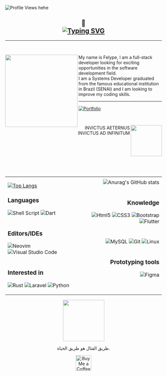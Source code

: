 <!-- Olá, curioso(a) -->

<!-- ![modus invictus insanus](https://user-images.githubusercontent.com/89306240/208924372-924b902b-d557-43e3-947d-9415b46739c1.jpg) -->




![Profile Views hehe](https://komarev.com/ghpvc/?username=lypeInvictvs&color=red&style=float)


<h2 align="center">
 <div align="center">👋</div>
<a href="https://git.io/typing-svg"><img src="https://readme-typing-svg.herokuapp.com?font=Roboto&pause=1000&color=FFD714D2&center=true&width=420&lines=Hello%2C+I+am+Felype+%E2%9A%A1;Hallo%2C+Ich+heisse+Felype+%E2%9A%A1;Hola%2C+Yo+soy+Felype+%E2%9A%A1;Salut%2C+je+suis+Felype+%E2%9A%A1;%D9%85%D8%B1%D8%AD%D8%A8%D9%8B%D8%A7+%D8%8C+%D8%A3%D9%86%D8%A7+%D9%81%D9%8A%D9%84%D9%8A%D8%A8%D9%8A.;%E4%BD%A0%E5%A5%BD%EF%BC%8C%E6%88%91%E6%98%AF%E8%B4%B9%E5%88%A9%E4%BD%A9%E3%80%82;%E0%A4%B9%E0%A5%88%E0%A4%B2%E0%A5%8B%2C+%E0%A4%AE%E0%A5%88%E0%A4%82+%E0%A4%AB%E0%A5%87%E0%A4%B2%E0%A4%BF%E0%A4%AA%E0%A5%87+%E0%A4%B9%E0%A5%82%E0%A4%82%E0%A5%A4;Ol%C3%A1+conterr%C3%A2neos%2C+eu+sou+o+Felype+%E2%9A%A1" alt="Typing SVG" /></a>
 
 <!-- &nbsp; HEY, I AM FELYPE ⚡ -->
</h2>
<hr>

<br>


<div align="left">
<img src="https://user-images.githubusercontent.com/89306240/210785095-86657f29-63f7-474d-ab0d-aeb52b27e521.png" width="233" align="left">
<p>
My name is Felype, I am a full-stack developer looking for exciting opportunities in the software development field. <br>
I am a Systems Developer graduated from the famous educational institution in Brazil (SENAI) and I am looking to improve my coding skills.</p>

</div>
 <div align="right">
 

<hr>

<!-- <p>INVICTUS AD INFINITUM</p>-->
<!-- <p> ARS TOTUM REQUIRIT HOMINEM </p>-->
</div>

[![Portfolio](https://img.shields.io/badge/Portfolio-FFC438?style=for-the-badge&logo=todoist&logoColor=white)](https://felyperangel.vercel.app/)


<!--<div align="center">
<img src="https://user-images.githubusercontent.com/89306240/208957055-64e11a9f-a7e5-4903-8c3f-cfce7e29add1.png" width="200" align="middle">
</div> -->

<br>

<div align="right">
<img src="https://felyperangel.vercel.app/assets/img/293263670b8780146ab0c4e40a2ea890.gif" width="100" align="right">
<p>INVICTUS AETERNUS <br> INVICTUS AD INFINITUM </p>
</div>


<div align="center">

<br>
<br>
<br>
<br>
<br>
<br>

<!--### OS
![Linux](https://img.shields.io/badge/Linux-FCC624?style=for-the-badge&logo=linux&logoColor=black)
![Android](https://img.shields.io/badge/Android-3DDC84?style=for-the-badge&logo=android&logoColor=white)
![Windows](https://img.shields.io/badge/Windows-0078D6?style=for-the-badge&logo=windows&logoColor=white)-->


</div>

<table align="center">
  <tr>
    <td align="left">
     
 [![Top Langs](https://github-readme-stats.vercel.app/api/top-langs/?username=lypeInvictvs&hide=portugol&layout=compact&theme=great-gatsby)](https://github.com/lypeInvictvs/github-readme-stats)

### Languages
<!--![Rust](https://img.shields.io/badge/rust-%23000000.svg?style=for-the-badge&logo=rust&logoColor=white) -->
![Shell Script](https://img.shields.io/badge/shell_script-%23121011.svg?style=for-the-badge&logo=gnu-bash&logoColor=white)
![Dart](https://img.shields.io/badge/dart-%230175C2.svg?style=for-the-badge&logo=dart&logoColor=white)
#

### Editors/IDEs
![Neovim](https://img.shields.io/badge/NeoVim-%2357A143.svg?&style=for-the-badge&logo=neovim&logoColor=white)
![Visual Studio Code](https://img.shields.io/badge/Visual%20Studio%20Code-0078d7.svg?style=for-the-badge&logo=visual-studio-code&logoColor=white)
#
### Interested in
![Rust](https://img.shields.io/badge/rust-%23000000.svg?style=for-the-badge&logo=rust&logoColor=white)
![Laravel](https://img.shields.io/badge/laravel-%23FF2D20.svg?style=for-the-badge&logo=laravel&logoColor=white)
![Python](https://img.shields.io/badge/python-3670A0?style=for-the-badge&logo=python&logoColor=ffdd54)
    </td>
    <td align="right">
     ![Anurag's GitHub stats](https://github-readme-stats.vercel.app/api?username=lypeInvictvs&show_icons=true&theme=great-gatsby)
#
### Knowledge

![Html5](https://img.shields.io/badge/html5%20-%23E34F26.svg?&style=for-the-badge&logo=html5&logoColor=white)
![CSS3](https://img.shields.io/badge/css3%20-%231572B6.svg?&style=for-the-badge&logo=css3&logoColor=white)
![Bootstrap](https://img.shields.io/badge/bootstrap-%23563D7C.svg?style=for-the-badge&logo=bootstrap&logoColor=white)
![Flutter](https://img.shields.io/badge/Flutter-%2302569B.svg?style=for-the-badge&logo=Flutter&logoColor=white)
#
![MySQL](https://img.shields.io/badge/mysql-%2300f.svg?style=for-the-badge&logo=mysql&logoColor=white)
![Git](https://img.shields.io/badge/git%20-%23F05033.svg?&style=for-the-badge&logo=git&logoColor=white)
![Linux](https://img.shields.io/badge/Linux-000?style=for-the-badge&logo=linux&logoColor=FCC624)




#

### Prototyping tools
![Figma](https://img.shields.io/badge/figma-%23F24E1E.svg?style=for-the-badge&logo=figma&logoColor=white)
#    
  </td>
  </tr>
</table>




</div>


<div align="center">
<img src="https://user-images.githubusercontent.com/89306240/208957350-543713a3-b5c8-4d0b-9122-a201ded494d3.png" width="133" align="middle">
 <p>طريق القتال هو طريق الحياة.</p>
  <a href='https://ko-fi.com/G2G812OU3M' target='_blank'><img height='50' style='border:0px;height:50px;' src='https://storage.ko-fi.com/cdn/kofi5.png?v=3' border='0' alt='Buy Me a Coffee at ko-fi.com' /></a>
</div>





<!--
**FelypeInvictus/FelypeInvictus** is a ✨ _special_ ✨ repository because its `README.md` (this file) appears on your GitHub profile.




Here are some ideas to get you started:
https://user-images.githubusercontent.com/89306240/208960632-7fc4b4d5-d319-4bb2-a13e-4cacdb948dfd.png
- 🔭 I’m currently working on ...
- 🌱 I’m currently learning ...
- 👯 I’m looking to collaborate on ...
- 🤔 I’m looking for help with ...
- 💬 Ask me about ...
- 📫 How to reach me: ...
- 😄 Pronouns: ...
- ⚡ Fun fact: ...
-->
